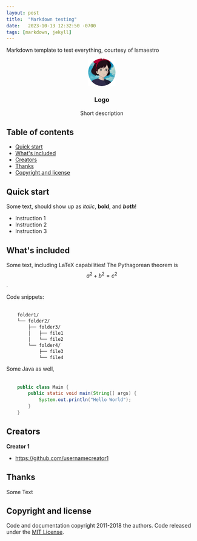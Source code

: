 ```yaml
---
layout: post
title:  "Markdown testing"
date:   2023-10-13 12:32:50 -0700
tags: [markdown, jekyll]
---
```


Markdown template to test everything, courtesy of Ismaestro

<p align="center">
  <a href="https://example.com/"><img src="/profile.png" alt="Logo" width=72 height=72></a>
  <h3 align="center">Logo</h3>
  <p align="center">Short description</p>
</p>


## Table of contents

- [Quick start](#quick-start)
- [What's included](#whats-included)
- [Creators](#creators)
- [Thanks](#thanks)
- [Copyright and license](#copyright-and-license)


## Quick start

Some text, should show up as _italic_, **bold**, and ***both***!

- Instruction 1
- Instruction 2
- Instruction 3

## What's included

Some text, including LaTeX capabilities!
The Pythagorean theorem is $$a^2 + b^2 = c^2$$.

Code snippets:
```text

    folder1/
    └── folder2/
        ├── folder3/
        │   ├── file1
        │   └── file2
        └── folder4/
            ├── file3
            └── file4

```

Some Java as well,
```java

    public class Main {
        public static void main(String[] args) {
            System.out.println("Hello World");
        }
    }

```

## Creators

**Creator 1**

- <https://github.com/usernamecreator1>

## Thanks

Some Text

## Copyright and license

Code and documentation copyright 2011-2018 the authors. Code released under the [MIT License](https://reponame/blob/master/LICENSE).
